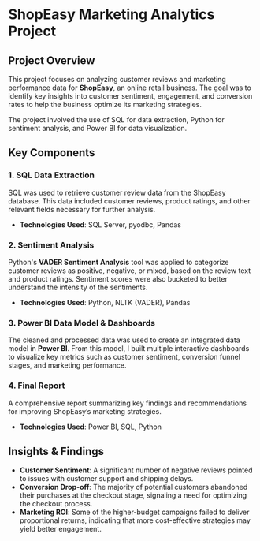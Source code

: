 # ShopEasy Marketing Analytics Project

## Project Overview

This project focuses on analyzing customer reviews and marketing performance data for **ShopEasy**, an online retail business. The goal was to identify key insights into customer sentiment, engagement, and conversion rates to help the business optimize its marketing strategies.

The project involved the use of SQL for data extraction, Python for sentiment analysis, and Power BI for data visualization.

## Key Components

### 1. SQL Data Extraction
SQL was used to retrieve customer review data from the ShopEasy database. This data included customer reviews, product ratings, and other relevant fields necessary for further analysis.

- **Technologies Used**: SQL Server, pyodbc, Pandas

### 2. Sentiment Analysis
Python's **VADER Sentiment Analysis** tool was applied to categorize customer reviews as positive, negative, or mixed, based on the review text and product ratings. Sentiment scores were also bucketed to better understand the intensity of the sentiments.

- **Technologies Used**: Python, NLTK (VADER), Pandas

### 3. Power BI Data Model & Dashboards
The cleaned and processed data was used to create an integrated data model in **Power BI**. From this model, I built multiple interactive dashboards to visualize key metrics such as customer sentiment, conversion funnel stages, and marketing performance.

### 4. Final Report
A comprehensive report summarizing key findings and recommendations for improving ShopEasy’s marketing strategies.

- **Technologies Used**: Power BI, SQL, Python

## Insights & Findings

- **Customer Sentiment**: A significant number of negative reviews pointed to issues with customer support and shipping delays.
- **Conversion Drop-off**: The majority of potential customers abandoned their purchases at the checkout stage, signaling a need for optimizing the checkout process.
- **Marketing ROI**: Some of the higher-budget campaigns failed to deliver proportional returns, indicating that more cost-effective strategies may yield better engagement.

